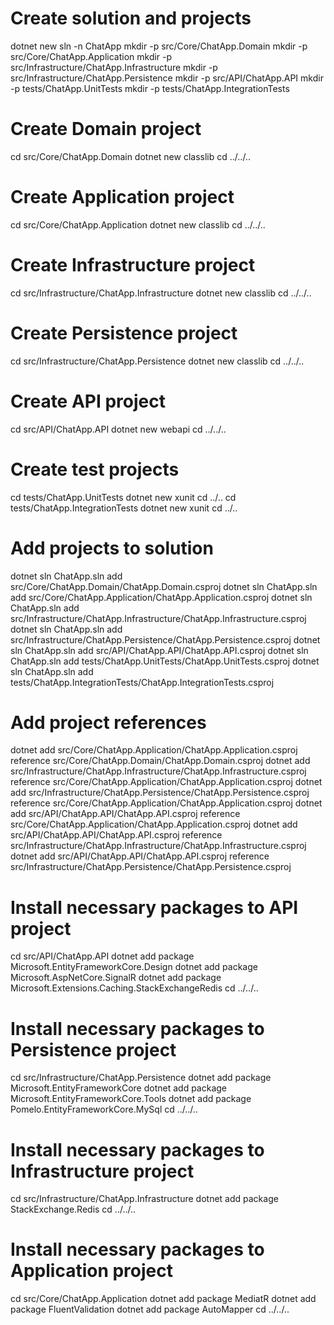 # Create solution and projects
dotnet new sln -n ChatApp
mkdir -p src/Core/ChatApp.Domain
mkdir -p src/Core/ChatApp.Application
mkdir -p src/Infrastructure/ChatApp.Infrastructure
mkdir -p src/Infrastructure/ChatApp.Persistence
mkdir -p src/API/ChatApp.API
mkdir -p tests/ChatApp.UnitTests
mkdir -p tests/ChatApp.IntegrationTests

# Create Domain project
cd src/Core/ChatApp.Domain
dotnet new classlib
cd ../../..

# Create Application project
cd src/Core/ChatApp.Application
dotnet new classlib
cd ../../..

# Create Infrastructure project
cd src/Infrastructure/ChatApp.Infrastructure
dotnet new classlib
cd ../../..

# Create Persistence project
cd src/Infrastructure/ChatApp.Persistence
dotnet new classlib
cd ../../..

# Create API project
cd src/API/ChatApp.API
dotnet new webapi
cd ../../..

# Create test projects
cd tests/ChatApp.UnitTests
dotnet new xunit
cd ../..
cd tests/ChatApp.IntegrationTests
dotnet new xunit
cd ../..

# Add projects to solution
dotnet sln ChatApp.sln add src/Core/ChatApp.Domain/ChatApp.Domain.csproj
dotnet sln ChatApp.sln add src/Core/ChatApp.Application/ChatApp.Application.csproj
dotnet sln ChatApp.sln add src/Infrastructure/ChatApp.Infrastructure/ChatApp.Infrastructure.csproj
dotnet sln ChatApp.sln add src/Infrastructure/ChatApp.Persistence/ChatApp.Persistence.csproj
dotnet sln ChatApp.sln add src/API/ChatApp.API/ChatApp.API.csproj
dotnet sln ChatApp.sln add tests/ChatApp.UnitTests/ChatApp.UnitTests.csproj
dotnet sln ChatApp.sln add tests/ChatApp.IntegrationTests/ChatApp.IntegrationTests.csproj

# Add project references
dotnet add src/Core/ChatApp.Application/ChatApp.Application.csproj reference src/Core/ChatApp.Domain/ChatApp.Domain.csproj
dotnet add src/Infrastructure/ChatApp.Infrastructure/ChatApp.Infrastructure.csproj reference src/Core/ChatApp.Application/ChatApp.Application.csproj
dotnet add src/Infrastructure/ChatApp.Persistence/ChatApp.Persistence.csproj reference src/Core/ChatApp.Application/ChatApp.Application.csproj
dotnet add src/API/ChatApp.API/ChatApp.API.csproj reference src/Core/ChatApp.Application/ChatApp.Application.csproj
dotnet add src/API/ChatApp.API/ChatApp.API.csproj reference src/Infrastructure/ChatApp.Infrastructure/ChatApp.Infrastructure.csproj
dotnet add src/API/ChatApp.API/ChatApp.API.csproj reference src/Infrastructure/ChatApp.Persistence/ChatApp.Persistence.csproj

# Install necessary packages to API project
cd src/API/ChatApp.API
dotnet add package Microsoft.EntityFrameworkCore.Design
dotnet add package Microsoft.AspNetCore.SignalR
dotnet add package Microsoft.Extensions.Caching.StackExchangeRedis
cd ../../..

# Install necessary packages to Persistence project
cd src/Infrastructure/ChatApp.Persistence
dotnet add package Microsoft.EntityFrameworkCore
dotnet add package Microsoft.EntityFrameworkCore.Tools
dotnet add package Pomelo.EntityFrameworkCore.MySql
cd ../../..

# Install necessary packages to Infrastructure project
cd src/Infrastructure/ChatApp.Infrastructure
dotnet add package StackExchange.Redis
cd ../../..

# Install necessary packages to Application project
cd src/Core/ChatApp.Application
dotnet add package MediatR
dotnet add package FluentValidation
dotnet add package AutoMapper
cd ../../..